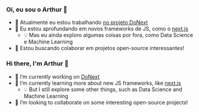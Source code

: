 ### Oi, eu sou o Arthur 👋

- 🔭 Atualmente eu estou trabalhando [no projeto DoNext](www.github.com/tcc-donext)
- 🌱 Eu estou aprofundando em novos frameworks de JS, como o [next.js](https://github.com/vercel/next.js)
  - 💡 Mas eu ainda exploro algumas coisas por fora, como Data Science e Machine Learning
- 👯 Estou buscando colaborar em projetos open-source interessantes!

### Hi there, I'm Arthur 👋

- 🔭 I’m currently working on [DoNext](www.github.com/tcc-donext)
- 🌱 I’m currently learning more about new JS frameworks, like [next.js](https://github.com/vercel/next.js)
  - 💡 But I still explore some other things, such as Data Science and Machine Learning
- 👯 I’m looking to collaborate on some interesting open-source projects!
